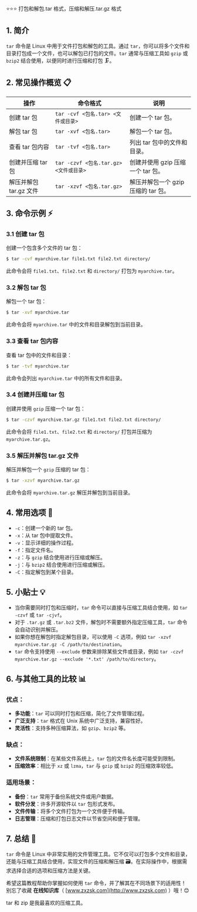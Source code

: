 ⭐⭐⭐ 打包和解包.tar 格式，压缩和解压.tar.gz 格式

## 1. 简介

`tar` 命令是 Linux 中用于文件打包和解包的工具。通过 `tar`，你可以将多个文件和目录打包成一个文件，也可以解包已打包的文件。`tar` 通常与压缩工具如 `gzip` 或 `bzip2` 结合使用，以便同时进行压缩和打包 🗜️。

## 2. 常见操作概览 📋

| 操作                    | 命令格式                           | 说明                                 |
|-------------------------|-----------------------------------|--------------------------------------|
| 创建 tar 包             | `tar -cvf <包名.tar> <文件或目录>` | 创建一个 tar 包。                    |
| 解包 tar 包             | `tar -xvf <包名.tar>`             | 解包一个 tar 包。                    |
| 查看 tar 包内容         | `tar -tvf <包名.tar>`             | 列出 tar 包中的文件和目录。          |
| 创建并压缩 tar 包       | `tar -czvf <包名.tar.gz> <文件或目录>` | 创建并使用 gzip 压缩一个 tar 包。   |
| 解压并解包 tar.gz 文件  | `tar -xzvf <包名.tar.gz>`         | 解压并解包一个 gzip 压缩的 tar 包。  |

## 3. 命令示例 ⚡

### 3.1 创建 tar 包

创建一个包含多个文件的 tar 包：

```bash
$ tar -cvf myarchive.tar file1.txt file2.txt directory/
```

此命令会将 `file1.txt`、`file2.txt` 和 `directory/` 打包为 `myarchive.tar`。

### 3.2 解包 tar 包

解包一个 tar 包：

```bash
$ tar -xvf myarchive.tar
```

此命令会将 `myarchive.tar` 中的文件和目录解包到当前目录。

### 3.3 查看 tar 包内容

查看 tar 包中的文件和目录：

```bash
$ tar -tvf myarchive.tar
```

此命令会列出 `myarchive.tar` 中的所有文件和目录。

### 3.4 创建并压缩 tar 包

创建并使用 `gzip` 压缩一个 tar 包：

```bash
$ tar -czvf myarchive.tar.gz file1.txt file2.txt directory/
```

此命令会将 `file1.txt`、`file2.txt` 和 `directory/` 打包并压缩为 `myarchive.tar.gz`。

### 3.5 解压并解包 tar.gz 文件

解压并解包一个 `gzip` 压缩的 tar 包：

```bash
$ tar -xzvf myarchive.tar.gz
```

此命令会将 `myarchive.tar.gz` 解压并解包到当前目录。

## 4. 常用选项 📝

- `-c`：创建一个新的 tar 包。
- `-x`：从 tar 包中提取文件。
- `-v`：显示详细的操作过程。
- `-f`：指定文件名。
- `-z`：与 `gzip` 结合使用进行压缩或解压。
- `-j`：与 `bzip2` 结合使用进行压缩或解压。
- `-C`：指定解包到某个目录。

## 5. 小贴士 💡

- 当你需要同时打包和压缩时，`tar` 命令可以直接与压缩工具结合使用，如 `tar -czvf` 或 `tar -cjvf`。
- 对于 `.tar.gz` 或 `.tar.bz2` 文件，解包时不需要额外指定压缩工具，`tar` 命令会自动识别并解压。
- 如果你想在解包时指定解包目录，可以使用 `-C` 选项，例如 `tar -xzvf myarchive.tar.gz -C /path/to/destination`。
- `tar` 命令支持使用 `--exclude` 参数来排除某些文件或目录，例如 `tar -czvf myarchive.tar.gz --exclude '*.txt' /path/to/directory`。

## 6. 与其他工具的比较 📊

### 优点：

- **多功能**：`tar` 可以同时打包和压缩，简化了文件管理过程。
- **广泛支持**：`tar` 格式在 Unix 系统中广泛支持，兼容性好。
- **灵活性**：支持多种压缩算法，如 `gzip`、`bzip2` 等。

### 缺点：

- **文件系统限制**：在某些文件系统上，`tar` 包的文件名长度可能受到限制。
- **压缩效率**：相比于 `xz` 或 `lzma`，`tar` 与 `gzip` 或 `bzip2` 的压缩效率较低。

### 适用场景：

- **备份**：`tar` 常用于备份系统文件或用户数据。
- **软件分发**：许多开源软件以 `tar` 包形式发布。
- **文件传输**：将多个文件打包为一个文件便于传输。
- **日志管理**：压缩和打包日志文件以节省空间和便于管理。

## 7. 总结 🎯

`tar` 命令是 Linux 中非常实用的文件管理工具。它不仅可以打包多个文件和目录，还能与压缩工具结合使用，实现文件的压缩和解压缩 🗃️。在实际操作中，根据需求选择合适的选项和压缩方法是关键。

希望这篇教程帮助你掌握如何使用 `tar` 命令，并了解其在不同场景下的适用性！别忘了收藏 **在线知识库**（ [www.zxzsk.com](http://www.zxzsk.com) ）哦！😊

tar 和 zip 是我最喜欢的压缩工具。